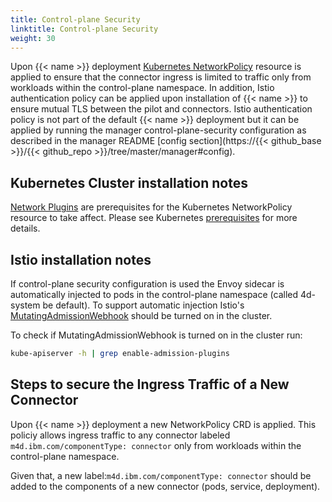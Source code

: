```yaml
---
title: Control-plane Security
linktitle: Control-plane Security
weight: 30
---
```


Upon {{< name >}} deployment [Kubernetes NetworkPolicy](https://kubernetes.io/docs/concepts/services-networking/network-policies/) resource is applied to ensure that the connector ingress is limited to traffic only from workloads within the control-plane namespace. 
In addition, Istio authentication policy can be applied upon installation of {{< name >}} to ensure mutual TLS between the pilot and connectors. 
Istio authentication policy is not part of the default {{< name >}} deployment but it can be applied by running the manager control-plane-security configuration as described in the manager README [config section](https://{{< github_base >}}/{{< github_repo >}}/tree/master/manager#config).

## Kubernetes Cluster installation notes

[Network Plugins](https://kubernetes.io/docs/concepts/extend-kubernetes/compute-storage-net/network-plugins/) are prerequisites for the Kubernetes NetworkPolicy resource to take affect. Please see Kubernetes [prerequisites](https://kubernetes.io/docs/concepts/services-networking/network-policies/#prerequisites) for more details.

## Istio installation notes

If control-plane security configuration is used the Envoy sidecar is automatically injected to pods in the control-plane namespace (called 4d-system be default). To support automatic injection Istio's [MutatingAdmissionWebhook](https://istio.io/latest/docs/setup/additional-setup/sidecar-injection/#automatic-sidecar-injection) should be turned on in the cluster.

To check if MutatingAdmissionWebhook is turned on in the cluster run:

```bash
kube-apiserver -h | grep enable-admission-plugins
```

## Steps to secure the Ingress Traffic of a New Connector

Upon {{< name >}} deployment a new NetworkPolicy CRD is applied. This policiy
allows ingress traffic to any connector labeled ```m4d.ibm.com/componentType: connector``` only from workloads within the control-plane namespace.

Given that, a new label:```m4d.ibm.com/componentType: connector``` should be added to the components of a new connector (pods, service, deployment).

